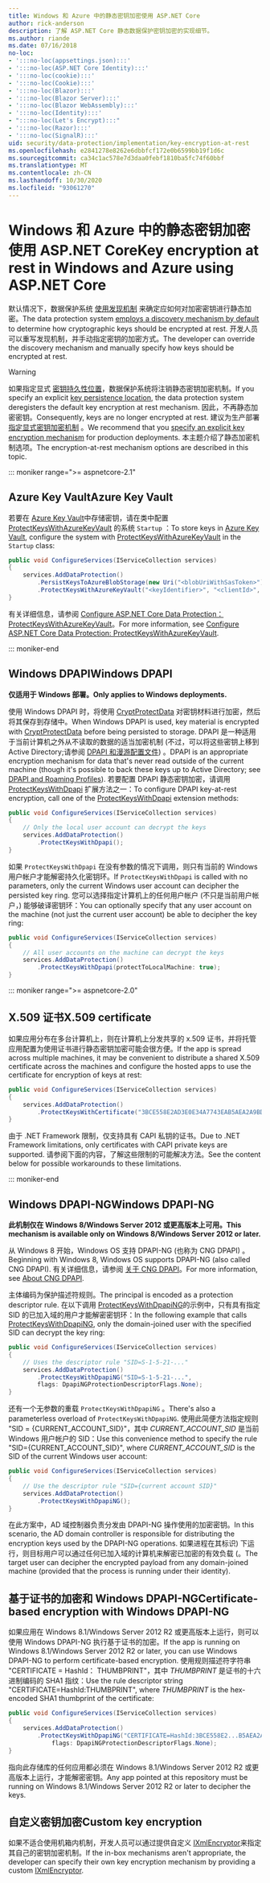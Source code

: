 ```yaml
---
title: Windows 和 Azure 中的静态密钥加密使用 ASP.NET Core
author: rick-anderson
description: 了解 ASP.NET Core 静态数据保护密钥加密的实现细节。
ms.author: riande
ms.date: 07/16/2018
no-loc:
- ':::no-loc(appsettings.json):::'
- ':::no-loc(ASP.NET Core Identity):::'
- ':::no-loc(cookie):::'
- ':::no-loc(Cookie):::'
- ':::no-loc(Blazor):::'
- ':::no-loc(Blazor Server):::'
- ':::no-loc(Blazor WebAssembly):::'
- ':::no-loc(Identity):::'
- ":::no-loc(Let's Encrypt):::"
- ':::no-loc(Razor):::'
- ':::no-loc(SignalR):::'
uid: security/data-protection/implementation/key-encryption-at-rest
ms.openlocfilehash: e2841278e8262e6dbbfcf172e0b6599bb19f1d6c
ms.sourcegitcommit: ca34c1ac578e7d3daa0febf1810ba5fc74f60bbf
ms.translationtype: MT
ms.contentlocale: zh-CN
ms.lasthandoff: 10/30/2020
ms.locfileid: "93061270"
---
```

# <a name="key-encryption-at-rest-in-windows-and-azure-using-aspnet-core"></a><span data-ttu-id="b8c09-103">Windows 和 Azure 中的静态密钥加密使用 ASP.NET Core</span><span class="sxs-lookup"><span data-stu-id="b8c09-103">Key encryption at rest in Windows and Azure using ASP.NET Core</span></span>

<span data-ttu-id="b8c09-104">默认情况下，数据保护系统 [使用发现机制](xref:security/data-protection/configuration/default-settings) 来确定应如何对加密密钥进行静态加密。</span><span class="sxs-lookup"><span data-stu-id="b8c09-104">The data protection system [employs a discovery mechanism by default](xref:security/data-protection/configuration/default-settings) to determine how cryptographic keys should be encrypted at rest.</span></span> <span data-ttu-id="b8c09-105">开发人员可以重写发现机制，并手动指定密钥的加密方式。</span><span class="sxs-lookup"><span data-stu-id="b8c09-105">The developer can override the discovery mechanism and manually specify how keys should be encrypted at rest.</span></span>

> [!WARNING]
> <span data-ttu-id="b8c09-106">如果指定显式 [密钥持久性位置](xref:security/data-protection/implementation/key-storage-providers)，数据保护系统将注销静态密钥加密机制。</span><span class="sxs-lookup"><span data-stu-id="b8c09-106">If you specify an explicit [key persistence location](xref:security/data-protection/implementation/key-storage-providers), the data protection system deregisters the default key encryption at rest mechanism.</span></span> <span data-ttu-id="b8c09-107">因此，不再静态加密密钥。</span><span class="sxs-lookup"><span data-stu-id="b8c09-107">Consequently, keys are no longer encrypted at rest.</span></span> <span data-ttu-id="b8c09-108">建议为生产部署 [指定显式密钥加密机制](xref:security/data-protection/implementation/key-encryption-at-rest) 。</span><span class="sxs-lookup"><span data-stu-id="b8c09-108">We recommend that you [specify an explicit key encryption mechanism](xref:security/data-protection/implementation/key-encryption-at-rest) for production deployments.</span></span> <span data-ttu-id="b8c09-109">本主题介绍了静态加密机制选项。</span><span class="sxs-lookup"><span data-stu-id="b8c09-109">The encryption-at-rest mechanism options are described in this topic.</span></span>

::: moniker range=">= aspnetcore-2.1"

## <a name="azure-key-vault"></a><span data-ttu-id="b8c09-110">Azure Key Vault</span><span class="sxs-lookup"><span data-stu-id="b8c09-110">Azure Key Vault</span></span>

<span data-ttu-id="b8c09-111">若要在 [Azure Key Vault](https://azure.microsoft.com/services/key-vault/)中存储密钥，请在类中配置 [ProtectKeysWithAzureKeyVault](/dotnet/api/microsoft.aspnetcore.dataprotection.azuredataprotectionbuilderextensions.protectkeyswithazurekeyvault) 的系统 `Startup` ：</span><span class="sxs-lookup"><span data-stu-id="b8c09-111">To store keys in [Azure Key Vault](https://azure.microsoft.com/services/key-vault/), configure the system with [ProtectKeysWithAzureKeyVault](/dotnet/api/microsoft.aspnetcore.dataprotection.azuredataprotectionbuilderextensions.protectkeyswithazurekeyvault) in the `Startup` class:</span></span>

```csharp
public void ConfigureServices(IServiceCollection services)
{
    services.AddDataProtection()
        .PersistKeysToAzureBlobStorage(new Uri("<blobUriWithSasToken>"))
        .ProtectKeysWithAzureKeyVault("<keyIdentifier>", "<clientId>", "<clientSecret>");
}
```

<span data-ttu-id="b8c09-112">有关详细信息，请参阅 [Configure ASP.NET Core Data Protection： ProtectKeysWithAzureKeyVault](xref:security/data-protection/configuration/overview#protectkeyswithazurekeyvault)。</span><span class="sxs-lookup"><span data-stu-id="b8c09-112">For more information, see [Configure ASP.NET Core Data Protection: ProtectKeysWithAzureKeyVault](xref:security/data-protection/configuration/overview#protectkeyswithazurekeyvault).</span></span>

::: moniker-end

## <a name="windows-dpapi"></a><span data-ttu-id="b8c09-113">Windows DPAPI</span><span class="sxs-lookup"><span data-stu-id="b8c09-113">Windows DPAPI</span></span>

<span data-ttu-id="b8c09-114">**仅适用于 Windows 部署。**</span><span class="sxs-lookup"><span data-stu-id="b8c09-114">**Only applies to Windows deployments.**</span></span>

<span data-ttu-id="b8c09-115">使用 Windows DPAPI 时，将使用 [CryptProtectData](/windows/desktop/api/dpapi/nf-dpapi-cryptprotectdata) 对密钥材料进行加密，然后将其保存到存储中。</span><span class="sxs-lookup"><span data-stu-id="b8c09-115">When Windows DPAPI is used, key material is encrypted with [CryptProtectData](/windows/desktop/api/dpapi/nf-dpapi-cryptprotectdata) before being persisted to storage.</span></span> <span data-ttu-id="b8c09-116">DPAPI 是一种适用于当前计算机之外从不读取的数据的适当加密机制 (不过，可以将这些密钥上移到 Active Directory;请参阅 [DPAPI 和漫游配置文件](https://support.microsoft.com/kb/309408/#6)) 。</span><span class="sxs-lookup"><span data-stu-id="b8c09-116">DPAPI is an appropriate encryption mechanism for data that's never read outside of the current machine (though it's possible to back these keys up to Active Directory; see [DPAPI and Roaming Profiles](https://support.microsoft.com/kb/309408/#6)).</span></span> <span data-ttu-id="b8c09-117">若要配置 DPAPI 静态密钥加密，请调用 [ProtectKeysWithDpapi](/dotnet/api/microsoft.aspnetcore.dataprotection.dataprotectionbuilderextensions.protectkeyswithdpapi) 扩展方法之一：</span><span class="sxs-lookup"><span data-stu-id="b8c09-117">To configure DPAPI key-at-rest encryption, call one of the [ProtectKeysWithDpapi](/dotnet/api/microsoft.aspnetcore.dataprotection.dataprotectionbuilderextensions.protectkeyswithdpapi) extension methods:</span></span>

```csharp
public void ConfigureServices(IServiceCollection services)
{
    // Only the local user account can decrypt the keys
    services.AddDataProtection()
        .ProtectKeysWithDpapi();
}
```

<span data-ttu-id="b8c09-118">如果 `ProtectKeysWithDpapi` 在没有参数的情况下调用，则只有当前的 Windows 用户帐户才能解密持久化密钥环。</span><span class="sxs-lookup"><span data-stu-id="b8c09-118">If `ProtectKeysWithDpapi` is called with no parameters, only the current Windows user account can decipher the persisted key ring.</span></span> <span data-ttu-id="b8c09-119">您可以选择指定计算机上的任何用户帐户 (不只是当前用户帐户，) 能够破译密钥环：</span><span class="sxs-lookup"><span data-stu-id="b8c09-119">You can optionally specify that any user account on the machine (not just the current user account) be able to decipher the key ring:</span></span>

```csharp
public void ConfigureServices(IServiceCollection services)
{
    // All user accounts on the machine can decrypt the keys
    services.AddDataProtection()
        .ProtectKeysWithDpapi(protectToLocalMachine: true);
}
```

::: moniker range=">= aspnetcore-2.0"

## <a name="x509-certificate"></a><span data-ttu-id="b8c09-120">X.509 证书</span><span class="sxs-lookup"><span data-stu-id="b8c09-120">X.509 certificate</span></span>

<span data-ttu-id="b8c09-121">如果应用分布在多台计算机上，则在计算机上分发共享的 x.509 证书，并将托管应用配置为使用证书进行静态密钥加密可能会很方便。</span><span class="sxs-lookup"><span data-stu-id="b8c09-121">If the app is spread across multiple machines, it may be convenient to distribute a shared X.509 certificate across the machines and configure the hosted apps to use the certificate for encryption of keys at rest:</span></span>

```csharp
public void ConfigureServices(IServiceCollection services)
{
    services.AddDataProtection()
        .ProtectKeysWithCertificate("3BCE558E2AD3E0E34A7743EAB5AEA2A9BD2575A0");
}
```

<span data-ttu-id="b8c09-122">由于 .NET Framework 限制，仅支持具有 CAPI 私钥的证书。</span><span class="sxs-lookup"><span data-stu-id="b8c09-122">Due to .NET Framework limitations, only certificates with CAPI private keys are supported.</span></span> <span data-ttu-id="b8c09-123">请参阅下面的内容，了解这些限制的可能解决方法。</span><span class="sxs-lookup"><span data-stu-id="b8c09-123">See the content below for possible workarounds to these limitations.</span></span>

::: moniker-end

## <a name="windows-dpapi-ng"></a><span data-ttu-id="b8c09-124">Windows DPAPI-NG</span><span class="sxs-lookup"><span data-stu-id="b8c09-124">Windows DPAPI-NG</span></span>

<span data-ttu-id="b8c09-125">**此机制仅在 Windows 8/Windows Server 2012 或更高版本上可用。**</span><span class="sxs-lookup"><span data-stu-id="b8c09-125">**This mechanism is available only on Windows 8/Windows Server 2012 or later.**</span></span>

<span data-ttu-id="b8c09-126">从 Windows 8 开始，Windows OS 支持 DPAPI-NG (也称为 CNG DPAPI) 。</span><span class="sxs-lookup"><span data-stu-id="b8c09-126">Beginning with Windows 8, Windows OS supports DPAPI-NG (also called CNG DPAPI).</span></span> <span data-ttu-id="b8c09-127">有关详细信息，请参阅 [关于 CNG DPAPI](/windows/desktop/SecCNG/cng-dpapi)。</span><span class="sxs-lookup"><span data-stu-id="b8c09-127">For more information, see [About CNG DPAPI](/windows/desktop/SecCNG/cng-dpapi).</span></span>

<span data-ttu-id="b8c09-128">主体编码为保护描述符规则。</span><span class="sxs-lookup"><span data-stu-id="b8c09-128">The principal is encoded as a protection descriptor rule.</span></span> <span data-ttu-id="b8c09-129">在以下调用 [ProtectKeysWithDpapiNG](/dotnet/api/microsoft.aspnetcore.dataprotection.dataprotectionbuilderextensions.protectkeyswithdpaping)的示例中，只有具有指定 SID 的已加入域的用户才能解密密钥环：</span><span class="sxs-lookup"><span data-stu-id="b8c09-129">In the following example that calls [ProtectKeysWithDpapiNG](/dotnet/api/microsoft.aspnetcore.dataprotection.dataprotectionbuilderextensions.protectkeyswithdpaping), only the domain-joined user with the specified SID can decrypt the key ring:</span></span>

```csharp
public void ConfigureServices(IServiceCollection services)
{
    // Uses the descriptor rule "SID=S-1-5-21-..."
    services.AddDataProtection()
        .ProtectKeysWithDpapiNG("SID=S-1-5-21-...",
        flags: DpapiNGProtectionDescriptorFlags.None);
}
```

<span data-ttu-id="b8c09-130">还有一个无参数的重载 `ProtectKeysWithDpapiNG` 。</span><span class="sxs-lookup"><span data-stu-id="b8c09-130">There's also a parameterless overload of `ProtectKeysWithDpapiNG`.</span></span> <span data-ttu-id="b8c09-131">使用此简便方法指定规则 "SID = {CURRENT_ACCOUNT_SID}"，其中 *CURRENT_ACCOUNT_SID* 是当前 Windows 用户帐户的 SID：</span><span class="sxs-lookup"><span data-stu-id="b8c09-131">Use this convenience method to specify the rule "SID={CURRENT_ACCOUNT_SID}", where *CURRENT_ACCOUNT_SID* is the SID of the current Windows user account:</span></span>

```csharp
public void ConfigureServices(IServiceCollection services)
{
    // Use the descriptor rule "SID={current account SID}"
    services.AddDataProtection()
        .ProtectKeysWithDpapiNG();
}
```

<span data-ttu-id="b8c09-132">在此方案中，AD 域控制器负责分发由 DPAPI-NG 操作使用的加密密钥。</span><span class="sxs-lookup"><span data-stu-id="b8c09-132">In this scenario, the AD domain controller is responsible for distributing the encryption keys used by the DPAPI-NG operations.</span></span> <span data-ttu-id="b8c09-133">如果进程在其标识) 下运行，则目标用户可以通过任何已加入域的计算机来解密已加密的有效负载 (。</span><span class="sxs-lookup"><span data-stu-id="b8c09-133">The target user can decipher the encrypted payload from any domain-joined machine (provided that the process is running under their identity).</span></span>

## <a name="certificate-based-encryption-with-windows-dpapi-ng"></a><span data-ttu-id="b8c09-134">基于证书的加密和 Windows DPAPI-NG</span><span class="sxs-lookup"><span data-stu-id="b8c09-134">Certificate-based encryption with Windows DPAPI-NG</span></span>

<span data-ttu-id="b8c09-135">如果应用在 Windows 8.1/Windows Server 2012 R2 或更高版本上运行，则可以使用 Windows DPAPI-NG 执行基于证书的加密。</span><span class="sxs-lookup"><span data-stu-id="b8c09-135">If the app is running on Windows 8.1/Windows Server 2012 R2 or later, you can use Windows DPAPI-NG to perform certificate-based encryption.</span></span> <span data-ttu-id="b8c09-136">使用规则描述符字符串 "CERTIFICATE = HashId： THUMBPRINT"，其中 *THUMBPRINT* 是证书的十六进制编码的 SHA1 指纹：</span><span class="sxs-lookup"><span data-stu-id="b8c09-136">Use the rule descriptor string "CERTIFICATE=HashId:THUMBPRINT", where *THUMBPRINT* is the hex-encoded SHA1 thumbprint of the certificate:</span></span>

```csharp
public void ConfigureServices(IServiceCollection services)
{
    services.AddDataProtection()
        .ProtectKeysWithDpapiNG("CERTIFICATE=HashId:3BCE558E2...B5AEA2A9BD2575A0",
            flags: DpapiNGProtectionDescriptorFlags.None);
}
```

<span data-ttu-id="b8c09-137">指向此存储库的任何应用都必须在 Windows 8.1/Windows Server 2012 R2 或更高版本上运行，才能解密密钥。</span><span class="sxs-lookup"><span data-stu-id="b8c09-137">Any app pointed at this repository must be running on Windows 8.1/Windows Server 2012 R2 or later to decipher the keys.</span></span>

## <a name="custom-key-encryption"></a><span data-ttu-id="b8c09-138">自定义密钥加密</span><span class="sxs-lookup"><span data-stu-id="b8c09-138">Custom key encryption</span></span>

<span data-ttu-id="b8c09-139">如果不适合使用机箱内机制，开发人员可以通过提供自定义 [IXmlEncryptor](/dotnet/api/microsoft.aspnetcore.dataprotection.xmlencryption.ixmlencryptor)来指定其自己的密钥加密机制。</span><span class="sxs-lookup"><span data-stu-id="b8c09-139">If the in-box mechanisms aren't appropriate, the developer can specify their own key encryption mechanism by providing a custom [IXmlEncryptor](/dotnet/api/microsoft.aspnetcore.dataprotection.xmlencryption.ixmlencryptor).</span></span>
